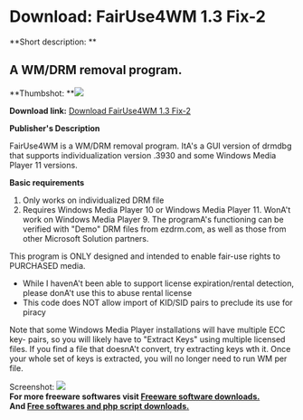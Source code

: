 # Download: FairUse4WM 1.3 Fix-2

**Short description: **

## A WM/DRM removal program.

  
**Thumbshot: **![](http://www.freewarefiles.com/screenshot/fairuse4wm_md.gif)   
  
**Download link:** [Download FairUse4WM 1.3 Fix-2](http://freesoftwares.boysofts.com/FairUseWM-Fix-_program_22509.html)  
  

**Publisher's Description**  
  

FairUse4WM is a WM/DRM removal program. ItA's a GUI version of drmdbg that
supports individualization version .3930 and some Windows Media Player 11
versions.

**Basic requirements**

  1. Only works on individualized DRM file 
  2. Requires Windows Media Player 10 or Windows Media Player 11. WonA't work on Windows Media Player 9. 
The programA's functioning can be verified with "Demo" DRM files from
ezdrm.com, as well as those from other Microsoft Solution partners.

This program is ONLY designed and intended to enable fair-use rights to
PURCHASED media.

  * While I havenA't been able to support license expiration/rental detection, please donA't use this to abuse rental license 
  * This code does NOT allow import of KID/SID pairs to preclude its use for piracy 

Note that some Windows Media Player installations will have multiple ECC key-
pairs, so you will likely have to "Extract Keys" using multiple licensed
files. If you find a file that doesnA't convert, try extracting keys wth it.
Once your whole set of keys is extracted, you will no longer need to run WM
per file.

  
  
Screenshot: ![](http://www.freewarefiles.com/screenshot/fairuse4wm.gif)  
**For more freeware softwares visit [Freeware software downloads.](http://freesoftwares.boysofts.com/)**   
**And [Free softwares and php script downloads.](http://www.boysofts.com/)**

